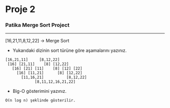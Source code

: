 
  #  **Proje 2** 
  ### Patika Merge Sort Project
  ---
[16,21,11,8,12,22] -> Merge Sort
* Yukarıdaki dizinin sort türüne göre aşamalarını yazınız.
```
[16,21,11]     [8,12,22]  
 [16] [21,11]    [8] [12,22]
   [16] [21] [11]    [8] [12] [22]
     [16] [11,21]      [8] [12,22]
       [11,16,21]          [8,12,22]
             [8,11,12,16,21,22]
```
* Big-O gösterimini yazınız.
```
O(n log n) şeklinde gösterilir.
```



  






 
  


  







